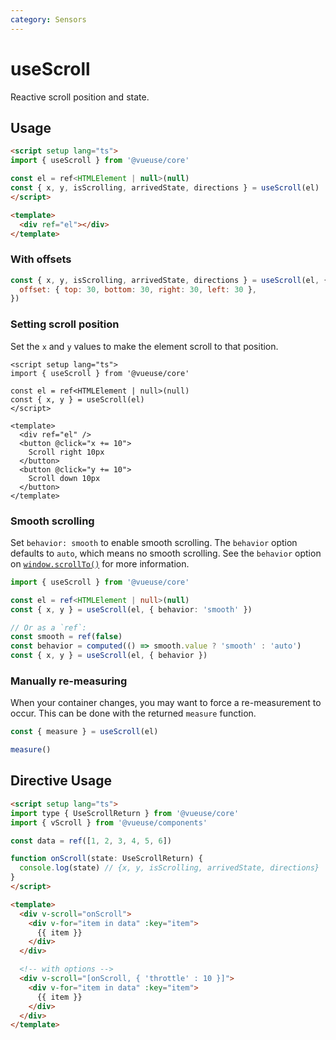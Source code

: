 ```yaml
---
category: Sensors
---
```


# useScroll

Reactive scroll position and state.

## Usage


```html
<script setup lang="ts">
import { useScroll } from '@vueuse/core'

const el = ref<HTMLElement | null>(null)
const { x, y, isScrolling, arrivedState, directions } = useScroll(el)
</script>

<template>
  <div ref="el"></div>
</template>
```

### With offsets
```js
const { x, y, isScrolling, arrivedState, directions } = useScroll(el, {
  offset: { top: 30, bottom: 30, right: 30, left: 30 },
})
```

### Setting scroll position

Set the `x` and `y` values to make the element scroll to that position.
```vue
<script setup lang="ts">
import { useScroll } from '@vueuse/core'

const el = ref<HTMLElement | null>(null)
const { x, y } = useScroll(el)
</script>

<template>
  <div ref="el" />
  <button @click="x += 10">
    Scroll right 10px
  </button>
  <button @click="y += 10">
    Scroll down 10px
  </button>
</template>
```

### Smooth scrolling

Set `behavior: smooth` to enable smooth scrolling. The `behavior` option defaults to `auto`, which means no smooth scrolling. See the `behavior` option on [`window.scrollTo()`](https://developer.mozilla.org/en-US/docs/Web/API/Window/scrollTo) for more information.
```ts
import { useScroll } from '@vueuse/core'

const el = ref<HTMLElement | null>(null)
const { x, y } = useScroll(el, { behavior: 'smooth' })

// Or as a `ref`:
const smooth = ref(false)
const behavior = computed(() => smooth.value ? 'smooth' : 'auto')
const { x, y } = useScroll(el, { behavior })
```

### Manually re-measuring

When your container changes, you may want to force a re-measurement to occur. This can be done with the returned `measure` function.

```js
const { measure } = useScroll(el)

measure()
```

## Directive Usage

```html
<script setup lang="ts">
import type { UseScrollReturn } from '@vueuse/core'
import { vScroll } from '@vueuse/components'

const data = ref([1, 2, 3, 4, 5, 6])

function onScroll(state: UseScrollReturn) {
  console.log(state) // {x, y, isScrolling, arrivedState, directions}
}
</script>

<template>
  <div v-scroll="onScroll">
    <div v-for="item in data" :key="item">
      {{ item }}
    </div>
  </div>

  <!-- with options -->
  <div v-scroll="[onScroll, { 'throttle' : 10 }]">
    <div v-for="item in data" :key="item">
      {{ item }}
    </div>
  </div>
</template>
```
